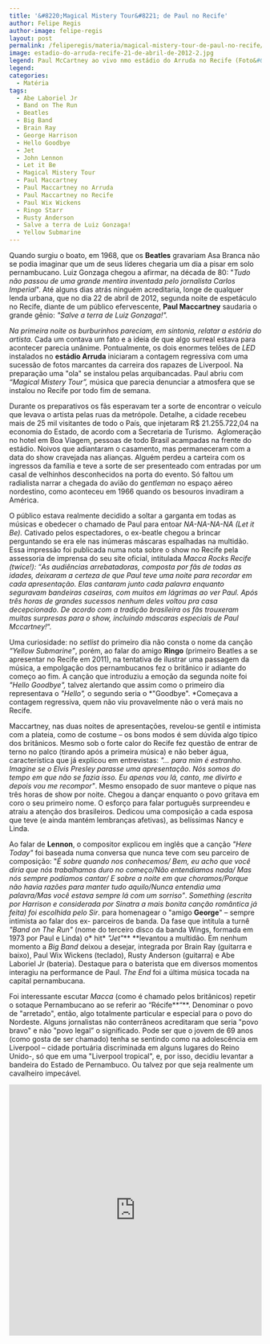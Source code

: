 ```yaml
---
title: '&#8220;Magical Mistery Tour&#8221; de Paul no Recife'
author: Felipe Regis
author-image: felipe-regis
layout: post
permalink: /feliperegis/materia/magical-mistery-tour-de-paul-no-recife/
image: estadio-do-arruda-recife-21-de-abril-de-2012-2.jpg
legend: Paul McCartney ao vivo nmo estádio do Arruda no Recife (Foto&#058; Divulgação)
legend: 
categories:
  - Matéria
tags:
  - Abe Laboriel Jr
  - Band on The Run
  - Beatles
  - Big Band
  - Brain Ray
  - George Harrison
  - Hello Goodbye
  - Jet
  - John Lennon
  - Let it Be
  - Magical Mistery Tour
  - Paul Maccartney
  - Paul Maccartney no Arruda
  - Paul Maccartney no Recife
  - Paul Wix Wickens
  - Ringo Starr
  - Rusty Anderson
  - Salve a terra de Luiz Gonzaga!
  - Yellow Submarine
---
```

Quando surgiu o boato, em 1968, que os **Beatles** gravariam Asa Branca não se podia imaginar que um de seus líderes chegaria um dia a pisar em solo pernambucano. Luiz Gonzaga chegou a afirmar, na década de 80: "*Tudo não passou de uma grande mentira inventada pelo jornalista Carlos Imperial*". Até alguns dias atrás ninguém acreditaria, longe de qualquer lenda urbana, que no dia 22 de abril de 2012, segunda noite de espetáculo no Recife, diante de um público efervescente, **Paul Maccartney** saudaria o grande gênio: *"Salve a terra de Luiz Gonzaga!".*

**Na primeira noite os burburinhos pareciam, em sintonia, relatar a estória do artista*.* Cada um contava um fato e a ideia de que algo surreal estava para acontecer parecia unânime. Pontualmente, os dois enormes telões de *LED* instalados no **estádio Arruda** iniciaram a contagem regressiva com uma sucessão de fotos marcantes da carreira dos rapazes de Liverpool. Na preparação uma "ola" se instalou pelas arquibancadas. Paul abriu com *&#8220;Magical Mistery Tour&#8221;,* música que parecia denunciar a atmosfera que se instalou no Recife por todo fim de semana.

Durante os preparativos os fãs esperavam ter a sorte de encontrar o veículo que levava o artista pelas ruas da metrópole. Detalhe, a cidade recebeu mais de 25 mil visitantes de todo o País, que injetaram R$ 21.255.722,04 na economia do Estado, de acordo com a Secretaria de Turismo.  Aglomeração no hotel em Boa Viagem, pessoas de todo Brasil acampadas na frente do estádio. Noivos que adiantaram o casamento, mas permaneceram com a data do show cravejada nas alianças. Alguém perdeu a carteira com os ingressos da família e teve a sorte de ser presenteado com entradas por um casal de velhinhos desconhecidos na porta do evento. Só faltou um radialista narrar a chegada do avião do g*entleman* no espaço aéreo nordestino, como aconteceu em 1966 quando os besouros invadiram a América.

O público estava realmente decidido a soltar a garganta em todas as músicas e obedecer o chamado de Paul para entoar *NA-NA-NA-NA (Let it Be).* Cativado pelos espectadores, o ex-beatle chegou a brincar perguntando se era ele nas inúmeras máscaras espalhadas na multidão. Essa impressão foi publicada numa nota sobre o show no Recife pela assessoria de imprensa do seu site oficial, intitulada *Macca Rocks Recife (twice!):* &#8220;*As audiências arrebatadoras, composta por fãs de todas as idades, deixaram a certeza de que Paul teve uma noite para recordar em cada apresentação. Elas cantaram junto cada palavra enquanto seguravam bandeiras caseiras, com muitos em lágrimas ao ver Paul. Após três horas de grandes sucessos nenhum deles voltou pra casa decepcionado. De acordo com a tradição brasileira os fãs trouxeram muitas surpresas para o show, incluindo máscaras especiais de Paul Mccartney!*&#8220;.

Uma curiosidade: no *setlist* do primeiro dia não consta o nome da canção *&#8220;Yellow Submarine&#8221;*, porém, ao falar do amigo **Ringo** (primeiro Beatles a se apresentar no Recife em 2011), na tentativa de ilustrar uma passagem da música, a empolgação dos pernambucanos fez o britânico ir adiante do começo ao fim. A canção que introduziu a emoção da segunda noite foi *"Hello Goodbye",* talvez alertando que assim como o primeiro dia representava o *"Hello",* o segundo seria o *"Goodbye". *Começava a contagem regressiva, quem não viu provavelmente não o verá mais no Recife.

Maccartney, nas duas noites de apresentações, revelou-se gentil e intimista com a plateia, como de costume &#8211; os bons modos é sem dúvida algo típico dos britânicos. Mesmo sob o forte calor do Recife fez questão de entrar de terno no palco (tirando após a primeira música) e não beber água, característica que já explicou em entrevistas: *"&#8230; para mim é estranho. Imagine se o Elvis Presley parasse uma apresentação*. *Nós somos do tempo em que não se fazia isso. Eu apenas vou lá, canto, me divirto e depois vou me recompor"*. Mesmo ensopado de suor manteve o pique nas três horas de show por noite. Chegou a dançar enquanto o povo gritava em coro o seu primeiro nome. O esforço para falar português surpreendeu e atraiu a atenção dos brasileiros. Dedicou uma composição a cada esposa que teve (e ainda mantém lembranças afetivas), as belíssimas Nancy e Linda.

Ao falar de **Lennon**, o compositor explicou em inglês que a canção *"Here Today"* foi baseada numa conversa que nunca teve com seu parceiro de composição: "*É sobre quando nos conhecemos/ Bem, eu acho que você diria que nós trabalhamos duro no começo/Não entendíamos nada/ Mas nós sempre podíamos cantar/ E sobre a noite em que choramos/Porque não havia razões para manter tudo aquilo/Nunca entendia uma palavra/Mas você estava sempre lá com um sorriso"*. *Something *(escrita por Harrison e considerada por Sinatra a mais bonita canção romântica já feita) foi escolhida pelo S*ir*. para homenagear o "amigo **George**" &#8211; sempre intimista ao falar dos ex- parceiros de banda. Da fase que intitula a turnê *"Band on The Run"* (nome do terceiro disco da banda Wings, formada em 1973 por Paul e Linda) o* hit* *"Jet"*** **levantou a multidão. Em nenhum momento a *Big Band* deixou a desejar, integrada por Brain Ray (guitarra e baixo), Paul Wix Wickens (teclado), Rusty Anderson (guitarra) e Abe Laboriel Jr (bateria). Destaque para o baterista que em diversos momentos interagiu na performance de Paul. *The End* foi a última música tocada na capital pernambucana.

Foi interessante escutar *Macca* (como é chamado pelos britânicos) repetir o sotaque Pernambucano ao se referir ao &#8220;Récife**&#8220;**. Denominar o povo de "arretado", então, algo totalmente particular e especial para o povo do Nordeste. Alguns jornalistas não conterrâneos acreditaram que seria "povo bravo" e não "povo legal&#8221; o significado. Pode ser que o jovem de 69 anos (como gosta de ser chamado) tenha se sentindo como na adolescência em Liverpool &#8211; cidade portuária discriminada em alguns lugares do Reino Unido-, só que em uma "Liverpool tropical", e, por isso, decidiu levantar a bandeira do Estado de Pernambuco. Ou talvez por que seja realmente um cavalheiro impecável.

<iframe width="100%" height="500px" src="https://www.youtube.com/embed/vI73lOpylCk" frameborder="0" allowfullscreen></iframe>